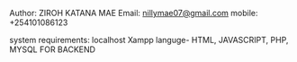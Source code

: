 Author: ZIROH KATANA MAE
Email: nillymae07@gmail.com
mobile: +254101086123

system requirements:
localhost Xampp
languge- HTML, JAVASCRIPT, PHP, MYSQL FOR BACKEND

